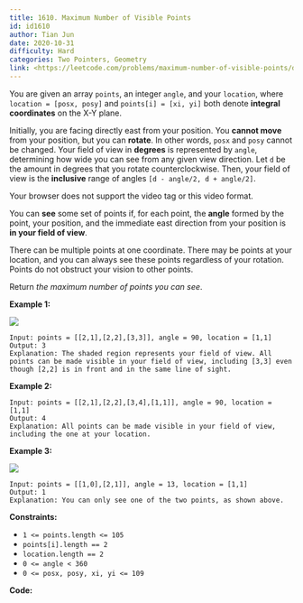 ```yaml
---
title: 1610. Maximum Number of Visible Points
id: id1610
author: Tian Jun
date: 2020-10-31
difficulty: Hard
categories: Two Pointers, Geometry
link: <https://leetcode.com/problems/maximum-number-of-visible-points/description/>
---
```


You are given an array `points`, an integer `angle`, and your `location`,
where `location = [posx, posy]` and `points[i] = [xi, yi]` both denote
**integral coordinates** on the X-Y plane.

Initially, you are facing directly east from your position. You **cannot
move** from your position, but you can **rotate**. In other words, `posx` and
`posy` cannot be changed. Your field of view in **degrees** is represented by
`angle`, determining how wide you can see from any given view direction. Let
`d` be the amount in degrees that you rotate counterclockwise. Then, your
field of view is the **inclusive** range of angles `[d - angle/2, d +
angle/2]`.

Your browser does not support the video tag or this video format.

You can **see** some set of points if, for each point, the **angle** formed by
the point, your position, and the immediate east direction from your position
is **in your field of view**.

There can be multiple points at one coordinate. There may be points at your
location, and you can always see these points regardless of your rotation.
Points do not obstruct your vision to other points.

Return _the maximum number of points you can see_.



**Example 1:**

![](https://assets.leetcode.com/uploads/2020/09/30/89a07e9b-00ab-4967-976a-c723b2aa8656.png)
            
	Input: points = [[2,1],[2,2],[3,3]], angle = 90, location = [1,1]    
	Output: 3    
	Explanation: The shaded region represents your field of view. All points can be made visible in your field of view, including [3,3] even though [2,2] is in front and in the same line of sight.    

**Example 2:**
            
	Input: points = [[2,1],[2,2],[3,4],[1,1]], angle = 90, location = [1,1]    
	Output: 4    
	Explanation: All points can be made visible in your field of view, including the one at your location.    

**Example 3:**

![](https://assets.leetcode.com/uploads/2020/09/30/5010bfd3-86e6-465f-ac64-e9df941d2e49.png)
            
	Input: points = [[1,0],[2,1]], angle = 13, location = [1,1]    
	Output: 1    
	Explanation: You can only see one of the two points, as shown above.    



**Constraints:**

  * `1 <= points.length <= 105`
  * `points[i].length == 2`
  * `location.length == 2`
  * `0 <= angle < 360`
  * `0 <= posx, posy, xi, yi <= 109`


**Code:**
